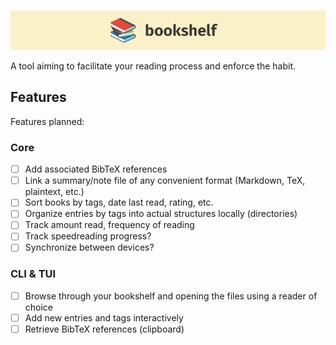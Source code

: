 <p align="center">
    <br>
    <img src="https://github.com/kirusfg/bookshelf/blob/main/assets/logo.png" width="800"/>
    <br>
<p>

A tool aiming to facilitate your reading process and enforce the habit.

## Features

Features planned:

### Core
- [ ] Add associated BibTeX references
- [ ] Link a summary/note file of any convenient format (Markdown, TeX, plaintext, etc.)
- [ ] Sort books by tags, date last read, rating, etc.
- [ ] Organize entries by tags into actual structures locally (directories)
- [ ] Track amount read, frequency of reading
- [ ] Track speedreading progress?
- [ ] Synchronize between devices?

### CLI & TUI
- [ ] Browse through your bookshelf and opening the files using a reader of choice
- [ ] Add new entries and tags interactively
- [ ] Retrieve BibTeX references (clipboard)
